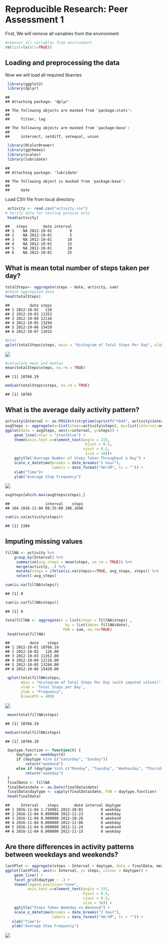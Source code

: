# Reproducible Research: Peer Assessment 1

First, We will remove all variables from the environment

```r
#removes all variables from environment
rm(list=ls(all=TRUE)) 
```

## Loading and preprocessing the data
Now we will load all required libarries


```r
 library(ggplot2)
 library(dplyr)
```

```
## 
## Attaching package: 'dplyr'
```

```
## The following objects are masked from 'package:stats':
## 
##     filter, lag
```

```
## The following objects are masked from 'package:base':
## 
##     intersect, setdiff, setequal, union
```

```r
 library(RColorBrewer)
 library(ggthemes)
 library(scales)
 library(lubridate)
```

```
## 
## Attaching package: 'lubridate'
```

```
## The following object is masked from 'package:base':
## 
##     date
```
Load CSV file from local directory

```r
 activity <- read.csv("activity.csv")
# Verify data for testing purpose only
 head(activity)
```

```
##   steps       date interval
## 1    NA 2012-10-01        0
## 2    NA 2012-10-01        5
## 3    NA 2012-10-01       10
## 4    NA 2012-10-01       15
## 5    NA 2012-10-01       20
## 6    NA 2012-10-01       25
```
## What is mean total number of steps taken per day?

```r
totalSteps<- aggregate(steps ~ date, activity, sum)
#check aggregated data
head(totalSteps)
```

```
##         date steps
## 1 2012-10-02   126
## 2 2012-10-03 11352
## 3 2012-10-04 12116
## 4 2012-10-05 13294
## 5 2012-10-06 15420
## 6 2012-10-07 11015
```

```r
#plot 
qplot(totalSteps$steps, main = "Histogram of Total Steps Per Day", xlab = 'Total Steps per Day', ylab = "Frequency", binwidth = 400)
```

![](PA1_template_files/figure-html/unnamed-chunk-3-1.png)<!-- -->

```r
#calculate mean and median
mean(totalSteps$steps, na.rm = TRUE)
```

```
## [1] 10766.19
```

```r
median(totalSteps$steps, na.rm = TRUE)
```

```
## [1] 10765
```
## What is the average daily activity pattern?


```r
activity$Interval <- as.POSIXct(strptime(sprintf("%04d", activity$interval), "%H%M"))
avgSteps <- aggregate(x=list(steps=activity$steps), by=list(interval=activity$Interval), FUN = mean, na.rm=TRUE)
ggplot(data = avgSteps, aes(x=interval, y=steps)) + 
    geom_line(color = "steelblue") +
    theme(axis.text.x=element_text(angle = 315,
                                    hjust = 0.5,
                                   vjust = 0.5,
                                    size = 10))+
    ggtitle("Average Number of Steps Taken Throughout a Day") +
    scale_x_datetime(breaks = date_breaks("2 hour"),
                     labels = date_format("%H:%M", tz = "")) +
    xlab("Time")+
    ylab("Average Step Frequency")
```

![](PA1_template_files/figure-html/unnamed-chunk-4-1.png)<!-- -->

```r
avgSteps[which.max(avgSteps$steps),]
```

```
##                interval    steps
## 104 2016-11-04 08:35:00 206.1698
```

```r
sum(is.na(activity$steps))
```

```
## [1] 2304
```
## Imputing missing values

```r
fillNA <- activity %>%
    group_by(Interval) %>%
     summarise(avg_steps = mean(steps, na.rm = TRUE)) %>%
     merge(activity, .) %>%
     mutate(steps = ifelse(is.na(steps)==TRUE, avg_steps, steps)) %>%
     select(-avg_steps)

sum(is.na(fillNA$steps))
```

```
## [1] 0
```

```r
sum(is.na(fillNA$steps))
```

```
## [1] 0
```

```r
totalfillNA <- aggregate(x = list(steps = fillNA$steps) , 
                           by = list(date= fillNA$date),
                          FUN = sum, na.rm=TRUE)
 head(totalfillNA)
```

```
##         date    steps
## 1 2012-10-01 10766.19
## 2 2012-10-02   126.00
## 3 2012-10-03 11352.00
## 4 2012-10-04 12116.00
## 5 2012-10-05 13294.00
## 6 2012-10-06 15420.00
```

```r
 qplot(totalfillNA$steps,
       main = "Histogram of Total Steps Per Day (with imputed values)",
       xlab = 'Total Steps per Day', 
       ylab = "Frequency", 
       binwidth = 400)
```

![](PA1_template_files/figure-html/unnamed-chunk-5-1.png)<!-- -->

```r
 mean(totalfillNA$steps)
```

```
## [1] 10766.19
```

```r
median(totalfillNA$steps)
```

```
## [1] 10766.19
```

```r
 daytype.function <- function(X) {
     daytype <- weekdays(X)
     if (daytype %in% c("Saturday", "Sunday"))
         return("weekend")
     else if (daytype %in% c("Monday", "Tuesday", "Wednesday", "Thursday", "Friday"))
         return("weekday")
 }
 finalData <- fillNA
 finalData$date <- as.Date(finalData$date)
 finalData$daytype <- sapply(finalData$date, FUN = daytype.function)
 head(finalData)
```

```
##     Interval    steps       date interval daytype
## 1 2016-11-04 1.716981 2012-10-01        0 weekday
## 2 2016-11-04 0.000000 2012-11-23        0 weekday
## 3 2016-11-04 0.000000 2012-10-28        0 weekend
## 4 2016-11-04 0.000000 2012-11-06        0 weekday
## 5 2016-11-04 0.000000 2012-11-24        0 weekend
## 6 2016-11-04 0.000000 2012-11-15        0 weekday
```

## Are there differences in activity patterns between weekdays and weekends?
 
 ```r
 lastPlot <- aggregate(steps ~ Interval + daytype, data = finalData, mean)
 ggplot(lastPlot, aes(x= Interval, y= steps, colour = daytype)) +
     geom_line() +
     facet_grid(daytype ~ .) +
     theme(legend.position="none", 
           axis.text.x=element_text(angle = 315,
                                    hjust = 0.5,
                                    vjust = 0.5,
                                    size = 10)) + 
     ggtitle("Steps Taken Weekday vs.Weekend") +
     scale_x_datetime(breaks = date_breaks("2 hour"),
                      labels = date_format("%H:%M", tz = "")) +
    xlab("Time")+
    ylab("Average Step Frequency")
 ```
 
 ![](PA1_template_files/figure-html/unnamed-chunk-6-1.png)<!-- -->
